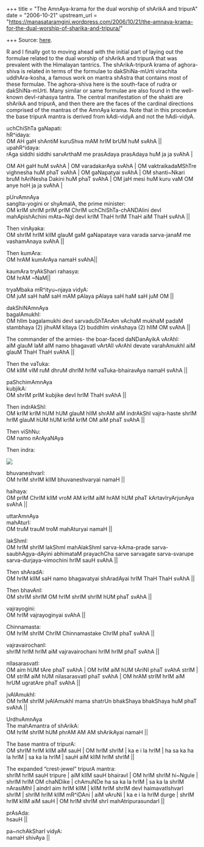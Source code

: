 +++
title = "The AmnAya-krama for the dual worship of shArikA and tripurA"
date = "2006-10-21"
upstream_url = "https://manasataramgini.wordpress.com/2006/10/21/the-amnaya-krama-for-the-dual-worship-of-sharika-and-tripura/"

+++
Source: [here](https://manasataramgini.wordpress.com/2006/10/21/the-amnaya-krama-for-the-dual-worship-of-sharika-and-tripura/).

R and I finally got to moving ahead with the initial part of laying out
the formulae related to the dual worship of shArikA and tripurA that was
prevalent with the Himalayan tantrics. The shArikA-tripurA krama of
aghora-shiva is related in terms of the formulae to dakShiNa-mUrti
virachita uddhAra-kosha, a famous work on mantra shAstra that contains
most of these formulae. The aghora-shiva here is the south-face of rudra
or dakShiNa-mUrti. Many similar or same formulae are also found in the
well-known devI-rahasya tantra. The central manifestation of the shakti
are shArikA and tripurA, and then there are the faces of the cardinal
directions comprised of the mantras of the AmnAya krama. Note that in
this procedure the base tripurA mantra is derived from kAdi-vidyA and
not the hAdi-vidyA.

uchChiShTa gaNapati:  
hR^idaya:  
OM AH gaH shAntiM kuruShva mAM hrIM brUM huM svAhA \|\|  
upahR^idaya:  
rAga siddhi siddhi sarvArthaM me prasAdaya prasAdaya huM ja ja svAhA
\|  
  
OM AH gaH huM svAhA \| OM varadakarAya svAhA \| OM vaktraikadaMShTre
vighnesha huM phaT svAhA \| OM gaNapatyai svAhA \| OM shanti\~Nkari bruM
hAriNesha Dakini huM phaT svAhA \| OM jaH mesi huM kuru vaM OM anye hoH
ja ja svAhA \|

pUrvAmnAya  
sangIta-yogini or shyAmalA, the prime minister:  
OM krIM shrIM prIM prIM ChrIM uchChiShTa-chANDAlini devI mahApishAchini
mAta\~NgI devI krIM ThaH hrIM ThaH aiM ThaH svAhA \|\|

Then vinAyaka:  
OM shrIM hrIM klIM glauM gaM gaNapataye vara varada sarva-janaM me
vashamAnaya svAhA \|\|

Then kumAra:  
OM hrAM kumArAya namaH svAhA\|\|

kaumAra tryAkShari rahasya:  
OM hrAM \~NaM\|\|

tryaMbaka mR^ityu\~njaya vidyA:  
OM juM saH haM saH mAM pAlaya pAlaya saH haM saH juM OM \|\|

dakShiNAmnAya  
bagalAmukhI:  
OM hlIm bagalamukhi devI sarvaduShTAnAm vAchaM mukhaM padaM stambhaya
(2) jihvAM kIlaya (2) buddhIm vinAshaya (2) hlIM OM svAhA \|\|

The commander of the armies- the boar-faced daNDanAyikA vArAhI:  
aIM glauM laM aIM namo bhagavatI vArtAlI vArAhI devate varahAmukhI aiM
glauM ThaH ThaH svAhA \|\|  
  
Then the vaTuka:  
OM klIM vIM ruM dhruM dhrIM hrIM vaTuka-bhairavAya namaH svAhA \|\|

paShchimAmnAya  
kubjikA:  
OM shrIM prIM kubjike devI hrIM ThaH svAhA \|\|

Then indrAkShI:  
OM krIM krIM hUM hUM glauM hlIM shrAM aiM indrAkShI vajra-haste shrIM
hrIM glauM hUM hUM krIM krIM OM aiM phaT svAhA \|\|

Then viShNu:  
OM namo nArAyaNAya

Then indra:

[![](https://i1.wp.com/photos1.blogger.com/blogger2/6438/855/320/indra.png)](http://photos1.blogger.com/blogger2/6438/855/1600/indra.gif)

bhuvaneshvarI:  
OM hrIM shrIM klIM bhuvaneshvaryai namaH \|\|

haihaya:  
OM prIM ChrIM klIM vroM AM krIM aiM hrAM hUM phaT kArtavIryArjunAya
svAhA \|\|

uttarAmnAya  
mahAturI:  
OM truM trauM troM mahAturyai namaH \|\|

lakShmI:  
OM hrIM shrIM lakShmI mahAlakShmI sarva-kAma-prade
sarva-saubhAgya-dAyini abhimataM prayachCha sarve sarvagate
sarva-svarupe sarva-durjaya-vimochini hrIM sauH svAhA \|\|

Then shAradA:  
OM hrIM klIM saH namo bhagavatyai shAradAyai hrIM ThaH ThaH svAhA \|\|

Then bhavAnI:  
OM shrIM shrIM OM hrIM shrIM shrIM hUM phaT svAhA \|\|

vajrayogini:  
OM hrIM vajrayoginyai svAhA \|\|

Chinnamasta:  
OM hrIM shrIM ChrIM Chinnamastake ChrIM phaT svAhA \|\|

vajravairochanI:  
shrIM hrIM hrIM aiM vajravairochani hrIM hrIM phaT svAhA \|\|

nIlasarasvatI:  
OM aim hUM tAre phaT svAhA \| OM hrIM aiM hUM tAriNI phaT svAhA strIM \|
OM strIM aiM hUM nilasarasvatI phaT svAhA \| OM hrAM strIM hrIM aiM hrUM
ugratAre phaT svAhA \|\|

jvAlAmukhI:  
OM hrIM shrIM jvAlAmukhI mama shatrUn bhakShaya bhakShaya huM phaT svAhA
\|\|

UrdhvAmnAya  
The mahAmantra of shArikA:  
OM hrIM shrIM hUM phrAM AM AM shArikAyai namaH \|\|

The base mantra of tripurA:  
OM shrIM hrIM klIM aiM sauH \| OM hrIM shrIM \| ka e i la hrIM \| ha sa
ka ha la hrIM \| sa ka la hrIM \| sauH aiM klIM hrIM shrIM \|\|

The expanded “crest-jewel” tripurA mantra:  
shrIM hrIM sauH tripure \| aiM klIM sauH bhairavI \| OM hrIM shrIM
hi\~Ngule \| shrIM hrIM OM chaNDike \| chAmuNDe ha sa ka la hrIM \| sa
ka la shrIM nArasiMhI \| aindrI aim hrIM klIM \| klIM hrIM shrIM devI
haimavatIshvarI shrIM \| shrIM hrIM klIM mR^iDAni \| aiM vAruNi \| ka e
i la hrIM durge \| shrIM hrIM klIM aiM sauH \| OM hrIM shrIM shrI
mahAtripurasundarI \|\|

prAsAda:  
hsauH \|\|

pa\~nchAkSharI vidyA:  
namaH shivAya \|\|

